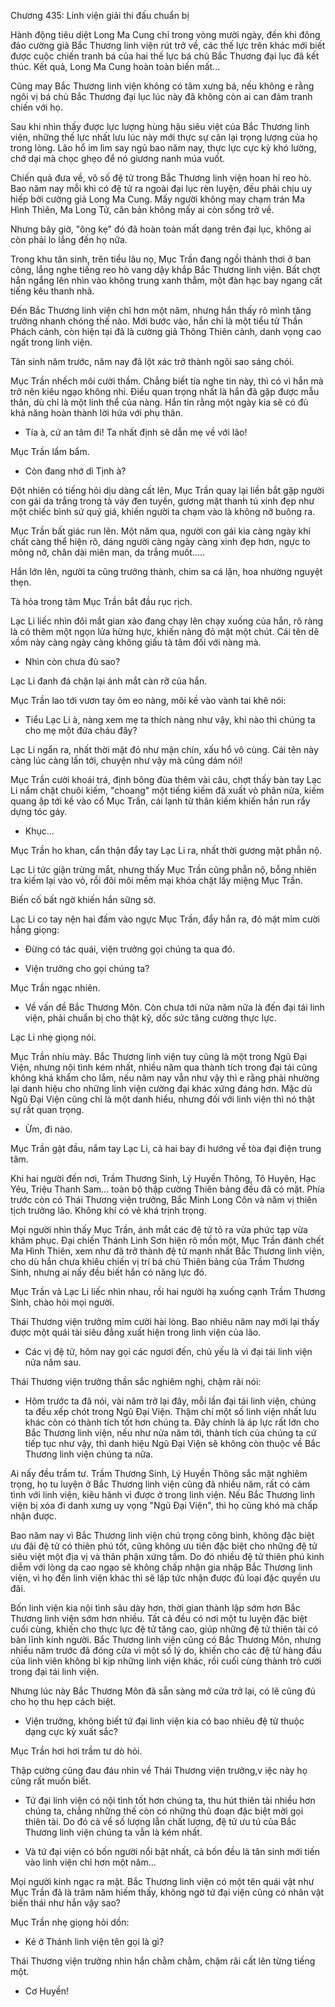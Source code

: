 




Chương 435: Linh viện giải thi đấu chuẩn bị


Hành động tiêu diệt Long Ma Cung chỉ trong vòng mười ngày, đến khi đông đảo cường giả Bắc Thương linh viện rút trở về, các thế lực trên khác mới biết được cuộc chiến tranh bá của hai thế lực bá chủ Bắc Thương đại lục đã kết thúc. Kết quả, Long Ma Cung hoàn toàn biến mất...

Cũng may Bắc Thương linh viện không có tâm xưng bá, nếu không e rằng ngôi vị bá chủ Bắc Thương đại lục lúc này đã không còn ai can đảm tranh chiến với họ.

Sau khi nhìn thấy được lực lượng hùng hậu siêu việt của Bắc Thương linh viện, những thế lực nhất lưu lúc này mới thực sự cân lại trọng lượng của họ trong lòng. Lão hổ im lìm say ngủ bao năm nay, thực lực cực kỳ khó lường, chớ dại mà chọc ghẹo để nó giương nanh múa vuốt.

Chiến quả đưa về, vô số đệ tử trong Bắc Thương linh viện hoan hỉ reo hò. Bao năm nay mỗi khi có đệ tử ra ngoài đại lục rèn luyện, đều phải chịu uy hiếp bởi cường giả Long Ma Cung. Mấy người không may chạm trán Ma Hình Thiên, Ma Long Tử, căn bản không mấy ai còn sống trở về.

Nhưng bây giờ, "ông kẹ" đó đã hoàn toàn mất dạng trên đại lục, không ai còn phải lo lắng đến họ nữa.

Trong khu tân sinh, trên tiểu lâu nọ, Mục Trần đang ngồi thảnh thơi ở ban công, lắng nghe tiếng reo hò vang dậy khắp Bắc Thương linh viện. Bất chợt hắn ngẩng lên nhìn vào không trung xanh thẳm, một đàn hạc bay ngang cất tiếng kêu thanh nhã.

Đến Bắc Thương linh viện chỉ hơn một năm, nhưng hắn thấy rõ mình tăng trưởng nhanh chóng thế nào. Mới bước vào, hắn chỉ là một tiểu tử Thần Phách cảnh, còn hiện tại đã là cường giả Thông Thiên cảnh, danh vọng cao ngất trong linh viện.

Tân sinh năm trước, năm nay đã lột xác trở thành ngôi sao sáng chói.

Mục Trần nhếch môi cười thầm. Chẳng biết tía nghe tin này, thì có vì hắn mà trở nên kiêu ngạo không nhỉ. Điều quan trọng nhất là hắn đã gặp được mẫu thân, dù chỉ là một linh thể của nàng. Hắn tin rằng một ngày kia sẽ có đủ khả năng hoàn thành lời hứa với phụ thân.

- Tía à, cứ an tâm đi! Ta nhất định sẽ dẫn mẹ về với lão!

Mục Trần lẩm bẩm.

- Còn đang nhớ dì Tịnh à?

Đột nhiên có tiếng hỏi dịu dàng cất lên, Mục Trần quay lại liền bắt gặp người con gái da trắng trong tà váy đen tuyền, gương mặt thanh tú xinh đẹp như một chiếc bình sứ quý giá, khiến người ta chạm vào là không nỡ buông ra.

Mục Trần bất giác run lên. Một năm qua, người con gái kia càng ngày khí chất càng thể hiện rõ, dáng người càng ngày càng xinh đẹp hơn, ngực to mông nở, chân dài miên man, da trắng muốt.....

Hắn lớn lên, người ta cũng trưởng thành, chim sa cá lặn, hoa nhường nguyệt thẹn.

Tà hỏa trong tâm Mục Trần bắt đầu rục rịch.

Lạc Li liếc nhìn đôi mắt gian xảo đang chạy lên chạy xuống của hắn, rõ ràng là có thêm một ngọn lửa hừng hực, khiến nàng đỏ mặt một chút. Cái tên dê xồm này càng ngày càng không giấu tà tâm đối với nàng mà.

- Nhìn còn chưa đủ sao?

Lạc Li đanh đá chặn lại ánh mắt càn rỡ của hắn.

Mục Trần lao tới vươn tay ôm eo nàng, môi kề vào vành tai khẽ nói:

- Tiểu Lạc Li à, nàng xem mẹ ta thích nàng như vậy, khi nào thì chúng ta cho mẹ một đứa cháu đây?

Lạc Li ngẩn ra, nhất thời mặt đỏ như mận chín, xấu hổ vô cùng. Cái tên này càng lúc càng lấn tới, chuyện như vậy mà cũng dám nói!

Mục Trần cười khoái trá, định bông đùa thêm vài câu, chợt thấy bàn tay Lạc Li nắm chặt chuôi kiếm, "choang" một tiếng kiếm đã xuất vỏ phân nửa, kiếm quang ập tới kề vào cổ Mục Trần, cái lạnh từ thân kiếm khiến hắn run rẩy dựng tóc gáy.

- Khục...

Mục Trần ho khan, cẩn thận đẩy tay Lạc Li ra, nhất thời gương mặt phẫn nộ.

Lạc Li tức giận trừng mắt, nhưng thấy Mục Trần cũng phẫn nộ, bỗng nhiên tra kiếm lại vào vỏ, rồi đôi môi mềm mại khóa chặt lấy miệng Mục Trần.

Biến cố bất ngờ khiến hắn sững sờ.

Lạc Li co tay nện hai đấm vào ngực Mục Trần, đẩy hắn ra, đỏ mặt mỉm cười hắng giọng:

- Đừng có tác quái, viện trưởng gọi chúng ta qua đó.

- Viện trưởng cho gọi chúng ta?

Mục Trần ngạc nhiên.

- Về vấn đề Bắc Thương Môn. Còn chưa tới nửa năm nữa là đến đại tái linh viện, phải chuẩn bị cho thật kỹ, dốc sức tăng cường thực lực.

Lạc Li nhẹ giọng nói.

Mục Trần nhíu mày. Bắc Thương linh viện tuy cũng là một trong Ngũ Đại Viện, nhưng nội tình kém nhất, nhiều năm qua thành tích trong đại tái cũng không khá khẩm cho lắm, nếu năm nay vẫn như vậy thì e rằng phải nhường lại danh hiệu cho những linh viện cường đại khác xứng đáng hơn. Mặc dù Ngũ Đại Viện cũng chỉ là một danh hiểu, nhưng đối với linh viện thì nó thật sự rất quan trọng.

- Ừm, đi nào.

Mục Trần gật đầu, nắm tay Lạc Li, cả hai bay đi hướng về tòa đại điện trung tâm.

Khi hai người đến nơi, Trầm Thương Sinh, Lý Huyền Thông, Tô Huyên, Hạc Yêu, Triệu Thanh Sam... toàn bộ thập cường Thiên bảng đều đã có mặt. Phía trước còn có Thái Thương viện trưởng, Bắc Minh Long Côn và năm vị thiên tịch trưởng lão. Không khí có vẻ khá trịnh trọng.

Mọi người nhìn thấy Mục Trần, ánh mắt các đệ tử tỏ ra vừa phức tạp vừa khâm phục. Đại chiến Thánh Linh Sơn hiện rõ mồn một, Mục Trần đánh chết Ma Hình Thiên, xem như đã trở thành đệ tử mạnh nhất Bắc Thương linh viện, cho dù hắn chưa khiêu chiến vị trí bá chủ Thiên bảng của Trầm Thương Sinh, nhưng ai nấy đều biết hắn có năng lực đó.

Mục Trần và Lạc Li liếc nhìn nhau, rồi hai người hạ xuống cạnh Trầm Thương Sinh, chào hỏi mọi người.

Thái Thương viện trưởng mỉm cười hài lòng. Bao nhiêu năm nay mới lại thấy được một quái tài siêu đẳng xuất hiện trong linh viện của lão.

- Các vị đệ tử, hôm nay gọi các ngươi đến, chủ yếu là vì đại tái linh viện nửa năm sau.

Thái Thương viện trưởng thần sắc nghiêm nghị, chậm rãi nói:

- Hôm trước ta đã nói, vài năm trở lại đây, mỗi lần đại tái linh viện, chúng ta đều xếp chót trong Ngũ Đại Viện. Thậm chí một số linh viện nhất lưu khác còn có thành tích tốt hơn chúng ta. Đây chính là áp lực rất lớn cho Bắc Thương linh viện, nếu như nửa năm tới, thành tích của chúng ta cứ tiếp tục như vậy, thì danh hiệu Ngũ Đại Viện sẽ không còn thuộc về Bắc Thương linh viện chúng ta nữa.

Ai nấy đều trầm tư. Trầm Thương Sinh, Lý Huyền Thông sắc mặt nghiêm trọng, họ tu luyện ở Bắc Thương linh viện cũng đã nhiều năm, rất có cảm tình với linh viện, kiêu hãnh vì được ở trong linh viện. Nếu Bắc Thương linh viện bị xóa đi danh xưng uy vọng "Ngũ Đại Viện", thì họ cũng khó mà chấp nhận được.

Bao năm nay vì Bắc Thương linh viện chú trọng công bình, không đặc biệt ưu đãi đệ tử có thiên phú tốt, cũng không ưu tiên đặc biệt cho những đệ tử siêu việt một địa vị và thân phận xứng tầm. Do đó nhiều đệ tử thiên phú kinh diễm với lòng dạ cao ngạo sẽ không chấp nhận gia nhập Bắc Thương linh viện, vì họ đến linh viện khác thì sẽ lập tức nhận được đủ loại đặc quyền ưu đãi.

Bốn linh viện kia nội tình sâu dày hơn, thời gian thành lập sớm hơn Bắc Thương linh viện sớm hơn nhiều. Tất cả đều có nơi một tu luyện đặc biệt cuối cùng, khiến cho thực lực đệ tử tăng cao, giúp những đệ tử thiên tài có bản lĩnh kinh người. Bắc Thương linh viện cũng có Bắc Thương Môn, nhưng nhiều năm trước đã đóng cửa vì một số lý do, khiến cho các đệ tử hàng đầu của linh viên không bì kịp những linh viện khác, rồi cuối cùng thành trò cười trong đại tái linh viện.

Nhưng lúc này Bắc Thương Môn đã sẵn sàng mở cửa trở lại, có lẽ cũng đủ cho họ thu hẹp cách biệt.

- Viện trưởng, không biết tứ đại linh viện kia có bao nhiêu đệ tử thuộc dạng cực kỳ xuất sắc?

Mục Trần hơi hơi trầm tư dò hỏi.

Thập cường cũng đau đáu nhìn về Thái Thương viện trưởng,v iệc này họ cũng rất muốn biết.

- Tứ đại linh viện có nội tình tốt hơn chúng ta, thu hút thiên tài nhiều hơn chúng ta, chẳng những thế còn có những thủ đoạn đặc biệt mời gọi thiên tài. Do đó cả về số lượng lẫn chất lượng, đệ tử ưu tú của Bắc Thương linh viện chúng ta vẫn là kém nhất.

- Và tứ đại viện có bốn người nổi bật nhất, cả bốn đều là tân sinh mới tiến vào linh viện chỉ hơn một năm...

Mọi người kinh ngạc ra mặt. Bắc Thương linh viện có một tên quái vật như Mục Trần đã là trăm năm hiếm thấy, không ngờ tứ đại viện cũng có nhân vật biến thái như hắn vậy sao?

Mục Trần nhẹ giọng hỏi dồn:

- Kẻ ở Thánh linh viện tên gọi là gì?

Thái Thương viện trưởng nhìn hắn chằm chằm, chậm rãi cất lên từng tiếng một.

- Cơ Huyền!




